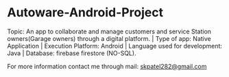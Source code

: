 # Autoware-Android-Project
Topic: An app to collaborate and manage customers and service Station owners(Garage owners) through a digital platform.
| Type of app: Native Application
 | Execution Platform: Android
 | Language used for development: Java
 | Database: firebase firestore (NO-SQL).

For more information contact me through mail: skpatel282@gmail.com
